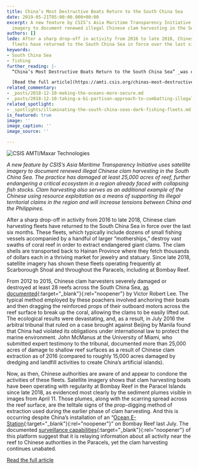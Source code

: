 ```yaml
---
title: China’s Most Destructive Boats Return to the South China Sea
date: 2019-05-21T05:00:00.000+00:00
excerpt: A new feature by CSIS’s Asia Maritime Transparency Initiative uses satellite
  imagery to document renewed illegal Chinese clam harvesting in the South China Sea.
authors: []
lede: After a sharp drop-off in activity from 2016 to late 2018, Chinese clam harvesting
  fleets have returned to the South China Sea in force over the last six months.
keywords:
- South China Sea
- fishing
further_reading: |-
  “China’s Most Destructive Boats Return to the South China Sea” _was originally posted by CSIS’s Asia Maritime Transparency Initiative on May, 20, 2019._

  [Read the full article](https://amti.csis.org/chinas-most-destructive-boats-return-to-the-south-china-sea/){:target="_blank"}{:rel="noopener"}
related_commentary:
- _posts/2018-12-10-making-the-oceans-more-secure.md
- _posts/2018-12-10-taking-a-bi-partisan-approach-to-combatting-illegal-fishing.md
related_spotlight:
- _spotlights/illuminating-the-south-china-seas-dark-fishing-fleets.md
is_featured: true
image: ''
image_caption: ''
image_source: ''

---
```

![CSIS AMTI/Maxar Technologies](https://res.cloudinary.com/csisideaslab/image/upload/v1558463603/ocean/Bombay_4_11_plumes-MAXAR.jpg "Sediment plumes created by the activity of clam harvesting boats at Bombay Reef, April 11, 2019.")

_A new feature by CSIS’s Asia Maritime Transparency Initiative uses satellite imagery to document renewed illegal Chinese clam harvesting in the South China Sea. The practice has damaged at least 25,000 acres of reef, further endangering a critical ecosystem in a region already faced with collapsing fish stocks.  Clam harvesting also serves as an additional example of the Chinese using resource exploitation as a means of supporting its illegal territorial claims in the region and will increase tensions between China and the Philippines._

After a sharp drop-off in activity from 2016 to late 2018, Chinese clam harvesting fleets have returned to the South China Sea in force over the last six months. These fleets, which typically include dozens of small fishing vessels accompanied by a handful of larger “motherships,” destroy vast swaths of coral reef in order to extract endangered giant clams. The clam shells are transported back to Hainan Province where they fetch thousands of dollars each in a thriving market for jewelry and statuary. Since late 2018, satellite imagery has shown these fleets operating frequently at Scarborough Shoal and throughout the Paracels, including at Bombay Reef.

From 2012 to 2015, Chinese clam harvesters severely damaged or destroyed at least 28 reefs across the South China Sea, [as documented](https://thediplomat.com/2016/01/satellite-images-show-ecocide-in-the-south-china-sea/){:target="_blank"}{:rel="noopener"} by Victor Robert Lee. The typical method employed by these poachers involved anchoring their boats and then dragging the reinforced props of their outboard motors across the reef surface to break up the coral, allowing the clams to be easily lifted out. The ecological results were devastating, and, as a result, in July 2016 the arbitral tribunal that ruled on a case brought against Beijing by Manila found that China had violated its obligations under international law to protect the marine environment. John McManus at the University of Miami, who submitted expert testimony to the tribunal, documented more than 25,000 acres of damage to shallow reef surfaces as a result of Chinese clam extraction as of 2016 (compared to roughly 15,000 acres damaged by dredging and landfill activities to create China’s artificial islands).

Now, as then, Chinese authorities are aware of and appear to condone the activities of these fleets. Satellite imagery shows that clam harvesting boats have been operating with regularity at Bombay Reef in the Paracel Islands since late 2018, as evidenced most clearly by the sediment plumes visible in images from April 11. Those plumes, along with the scarring spread across the reef surface, are the telltale signs of the prop-digging method of extraction used during the earlier phase of clam harvesting. And this is occurring despite China’s installation of an “[Ocean E-Station](https://amti.csis.org/china-quietly-upgrades-bombay-reef/){:target="_blank"}{:rel="noopener"}” on Bombay Reef last July. The documented [surveillance capabilities](https://amti.csis.org/chinese-ocean-e-stations-deployed-south-china-sea/){:target="_blank"}{:rel="noopener"} of this platform suggest that it is relaying information about all activity near the reef to Chinese authorities in the Paracels, yet the clam harvesting continues unabated.

<a href="https://amti.csis.org/chinas-most-destructive-boats-return-to-the-south-china-sea/" target="_blank" rel="noopener" class="btn btn--dkblue">Read the full article   <i class="icon-external"> </i></a>